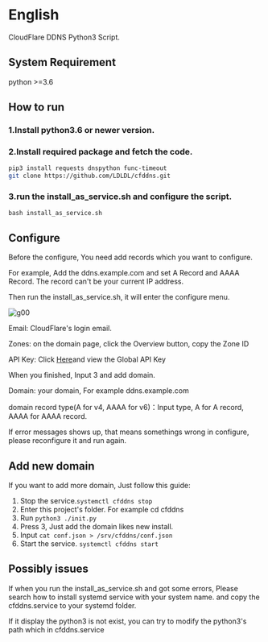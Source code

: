 # English

CloudFlare DDNS Python3 Script.

## System Requirement

python >=3.6

## How to run

### 1.Install python3.6 or newer version.

### 2.Install required package and fetch the code.

```bash
pip3 install requests dnspython func-timeout
git clone https://github.com/LDLDL/cfddns.git
```
### 3.run the install_as_service.sh and configure the script.

`bash install_as_service.sh`

## Configure

Before the configure, You need add records which you want to configure.

For example, Add the ddns.example.com and set A Record and AAAA Record. The record can't be your current IP address.

Then run the install_as_service.sh, it will enter the configure menu.

![g00](https://user-images.githubusercontent.com/81149482/129917531-d499ae47-79ab-44b0-910b-e1f2a98fc68c.png)

Email: CloudFlare's login email.

Zones: on the domain page, click the Overview button, copy the Zone ID

API Key: Click [Here](https://dash.cloudflare.com/profile/api-tokens)and view the Global API Key

When you finished, Input 3 and add domain.

Domain: your domain, For example ddns.example.com

domain record type(A for v4, AAAA for v6)：Input type, A for A record, AAAA for AAAA record.

If error messages shows up, that means somethings wrong in configure, please reconfigure it and run again.

## Add new domain

If you want to add more domain, Just follow this guide:

1. Stop the service.`systemctl cfddns stop`
2. Enter this project's folder. For example cd cfddns
3. Run `python3 ./init.py`
4. Press 3, Just add the domain likes new install.
5. Input `cat conf.json > /srv/cfddns/conf.json`
6. Start the service. `systemctl cfddns start`

## Possibly issues

If when you run the install_as_service.sh and got some errors, Please search how to install systemd service with your system name. and copy the cfddns.service to your systemd folder.

If it display the python3 is not exist, you can try to modify the python3's path which in cfddns.service
